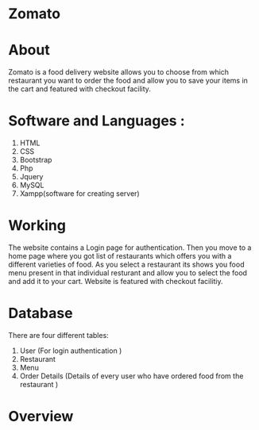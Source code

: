 # Zomato

# About
Zomato is a food delivery website allows you to choose from which restaurant you want to order the food and allow you to save your items in the cart and featured with checkout facility.

# Software and Languages :
1. HTML
2. CSS
3. Bootstrap
4. Php
5. Jquery
6. MySQL
7. Xampp(software for creating server)

# Working 
The website contains a Login page for authentication. Then you move to a home page where you got list of restaurants which offers you with a different varieties of food.
As you select a restaurant its shows you food menu present in that individual resturant and allow you to select the food and add it to your cart.
Website is featured with checkout facilitiy.

# Database
There are four different tables:
1. User (For login authentication )
2. Restaurant
3. Menu
4. Order Details (Details of every user who have ordered food from the restaurant )

# Overview
